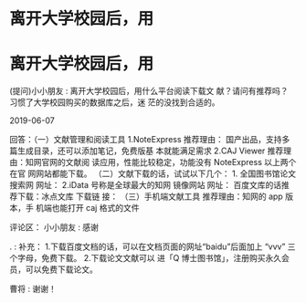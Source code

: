 # 离开大学校园后，用

# 离开大学校园后，用

(提问)小小朋友 : 离开大学校园后，用什么平台阅读下载文 献？请问有推荐吗？ 习惯了大学校园购买的数据库之后，迷 茫的没找到合适的。

2019-06-07

回答：（一）文献管理和阅读工具 1.NoteExpress 推荐理由： 国产出品，支持多篇生成目录，还可以添加笔记，免费版基 本就能满足需求 2.CAJ Viewer 推荐理由：知网官网的文献阅 读应用，性能比较稳定，功能没有 NoteExpress 以上两个在官 网网站都能下载。 （二）文献下载的话，试试以下几个： 1\. 全国图书馆论文搜索网 网址： 2.iData 号称是全球最大的知网 镜像网站 网址： 百度文库的话推荐下载：冰点文库 下载链 接： （三）手机端文献工具 推荐理由：知网的 app 版本，手 机端也能打开 caj 格式的文件

评论区： 小小朋友 : 感谢

. : 补充： 1.下载百度文档的话，可以在文档页面的网址“baidu”后面加上 “vvv” 三个字母，免费下载。 2.下载论文文献可以 进「Q 博士图书馆」，注册购买永久会员，可以免费下载论文。

曹将 : 谢谢！